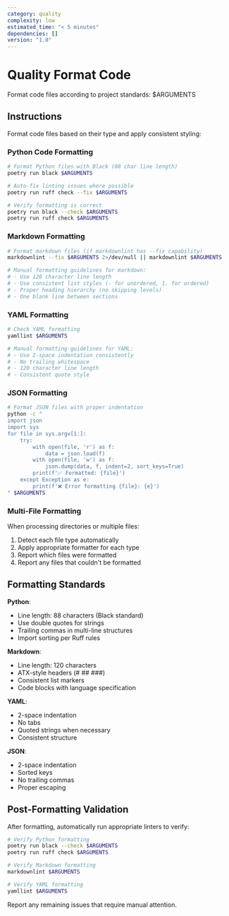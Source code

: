 ```yaml
---
category: quality
complexity: low
estimated_time: "< 5 minutes"
dependencies: []
version: "1.0"
---
```


# Quality Format Code

Format code files according to project standards: $ARGUMENTS

## Instructions

Format code files based on their type and apply consistent styling:

### Python Code Formatting

```bash
# Format Python files with Black (88 char line length)
poetry run black $ARGUMENTS

# Auto-fix linting issues where possible
poetry run ruff check --fix $ARGUMENTS

# Verify formatting is correct
poetry run black --check $ARGUMENTS
poetry run ruff check $ARGUMENTS
```

### Markdown Formatting

```bash
# Format markdown files (if markdownlint has --fix capability)
markdownlint --fix $ARGUMENTS 2>/dev/null || markdownlint $ARGUMENTS

# Manual formatting guidelines for markdown:
# - Use 120 character line length
# - Use consistent list styles (- for unordered, 1. for ordered)
# - Proper heading hierarchy (no skipping levels)
# - One blank line between sections
```

### YAML Formatting

```bash
# Check YAML formatting
yamllint $ARGUMENTS

# Manual formatting guidelines for YAML:
# - Use 2-space indentation consistently
# - No trailing whitespace
# - 120 character line length
# - Consistent quote style
```

### JSON Formatting

```bash
# Format JSON files with proper indentation
python -c "
import json
import sys
for file in sys.argv[1:]:
    try:
        with open(file, 'r') as f:
            data = json.load(f)
        with open(file, 'w') as f:
            json.dump(data, f, indent=2, sort_keys=True)
        print(f'✅ Formatted: {file}')
    except Exception as e:
        print(f'❌ Error formatting {file}: {e}')
" $ARGUMENTS
```

### Multi-File Formatting

When processing directories or multiple files:

1. Detect each file type automatically
2. Apply appropriate formatter for each type
3. Report which files were formatted
4. Report any files that couldn't be formatted

## Formatting Standards

**Python**:

- Line length: 88 characters (Black standard)
- Use double quotes for strings
- Trailing commas in multi-line structures
- Import sorting per Ruff rules

**Markdown**:

- Line length: 120 characters
- ATX-style headers (# ## ###)
- Consistent list markers
- Code blocks with language specification

**YAML**:

- 2-space indentation
- No tabs
- Quoted strings when necessary
- Consistent structure

**JSON**:

- 2-space indentation
- Sorted keys
- No trailing commas
- Proper escaping

## Post-Formatting Validation

After formatting, automatically run appropriate linters to verify:

```bash
# Verify Python formatting
poetry run black --check $ARGUMENTS
poetry run ruff check $ARGUMENTS

# Verify Markdown formatting  
markdownlint $ARGUMENTS

# Verify YAML formatting
yamllint $ARGUMENTS
```

Report any remaining issues that require manual attention.
